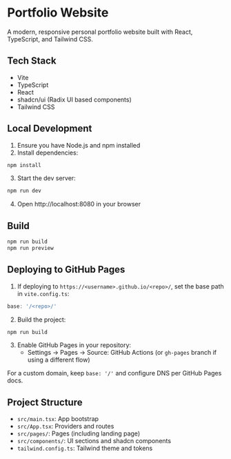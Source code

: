 # Portfolio Website

A modern, responsive personal portfolio website built with React, TypeScript, and Tailwind CSS.

## Tech Stack

- Vite
- TypeScript
- React
- shadcn/ui (Radix UI based components)
- Tailwind CSS

## Local Development

1. Ensure you have Node.js and npm installed 
2. Install dependencies:
```sh
npm install
```
3. Start the dev server:
```sh
npm run dev
```
4. Open http://localhost:8080 in your browser

## Build

```sh
npm run build
npm run preview
```

## Deploying to GitHub Pages

1. If deploying to `https://<username>.github.io/<repo>/`, set the base path in `vite.config.ts`:
```js
base: '/<repo>/'
```
2. Build the project:
```sh
npm run build
```
3. Enable GitHub Pages in your repository:
   - Settings → Pages → Source: GitHub Actions (or `gh-pages` branch if using a different flow)

For a custom domain, keep `base: '/'` and configure DNS per GitHub Pages docs.

## Project Structure

- `src/main.tsx`: App bootstrap
- `src/App.tsx`: Providers and routes
- `src/pages/`: Pages (including landing page)
- `src/components/`: UI sections and shadcn components
- `tailwind.config.ts`: Tailwind theme and tokens
